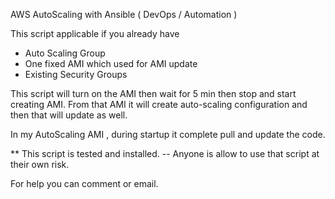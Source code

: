 AWS AutoScaling with Ansible ( DevOps / Automation ) 

This script applicable if you already have 
- Auto Scaling Group
- One fixed AMI which used for AMI update
- Existing Security Groups 


This script will turn on the AMI then wait for 5 min then stop and start creating AMI. From that AMI it will create auto-scaling configuration and then that will update as well. 

In my AutoScaling AMI , during startup it complete pull and update the code. 


** This script is tested and installed. 
-- Anyone is allow to use that script at their own risk. 

For help you can comment or email. 
